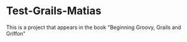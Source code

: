 Test-Grails-Matias
==================

This is a project that appears in the book "Beginning Groovy, Grails and Griffon"
